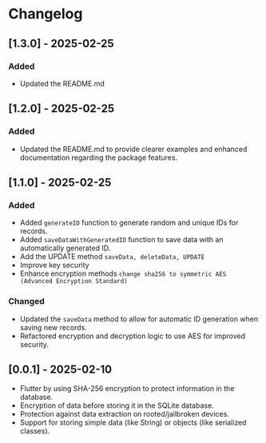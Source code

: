 # Changelog
## [1.3.0] - 2025-02-25
### Added
- Updated the README.md

## [1.2.0] - 2025-02-25
### Added
- Updated the README.md to provide clearer examples and enhanced documentation regarding the package features.

## [1.1.0] - 2025-02-25
### Added
- Added `generateID` function to generate random and unique IDs for records.
- Added `saveDataWithGeneratedID` function to save data with an automatically generated ID.
- Add the UPDATE method `saveData, deleteData, UPDATE` 
- Improve key security
- Enhance encryption methods `change sha256 to symmetric AES (Advanced Encryption Standard)`


### Changed
- Updated the `saveData` method to allow for automatic ID generation when saving new records.
- Refactored encryption and decryption logic to use AES for improved security.

## [0.0.1] - 2025-02-10
- Flutter by using SHA-256 encryption to protect information in the database.
- Encryption of data before storing it in the SQLite database.
- Protection against data extraction on rooted/jailbroken devices.
- Support for storing simple data (like String) or objects (like serialized classes).
